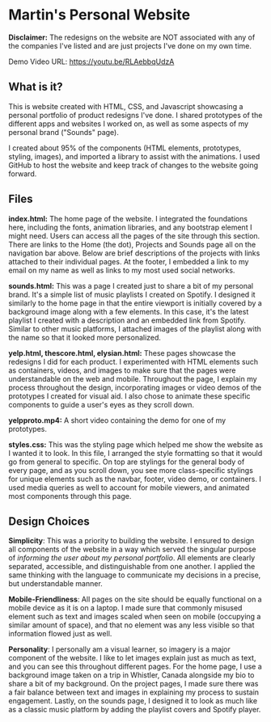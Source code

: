 # Martin's Personal Website
**Disclaimer:** The redesigns on the website are NOT associated with any of the companies I've listed and are just projects I've done on my own time. 

Demo Video URL: https://youtu.be/RLAebbqUdzA

## What is it? 
This is website created with HTML, CSS, and Javascript showcasing a personal portfolio of product redesigns I've done. I shared prototypes of the different apps and websites I worked on, as well as some aspects of my personal brand ("Sounds" page). 

I created about 95% of the components (HTML elements, prototypes, styling, images), and imported a library to assist with the animations. I used GitHub to host the website and keep track of changes to the website going forward. 

## Files

**index.html:** The home page of the website. I integrated the foundations here, including the fonts, animation libraries, and any bootstrap element I might need. Users can access all the pages of the site through this section. There are links to the Home (the dot), Projects and Sounds page all on the navigation bar above. Below are brief descriptions of the projects with links attached to their individual pages. At the footer, I embedded a link to my email on my name as well as links to my most used social networks. 

**sounds.html:** This was a page I created just to share a bit of my personal brand. It's a simple list of music playlists I created on Spotify. I designed it similarly to the home page in that the entire viewport is initially covered by a background image along with a few elements. In this case, it's the latest playlist I created with a description and an embedded link from Spotify. Similar to other music platforms, I attached images of the playlist along with the name so that it looked more personalized.

**yelp.html, thescore.html, elysian.html:** These pages showcase the redesigns I did for each product. I experimented with HTML elements such as containers, videos, and images to make sure that the pages were understandable on the web and mobile. Throughout the page, I explain my process throughout the design, incorporating images or video demos of the prototypes I created for visual aid. I also chose to animate these specific components to guide a user's eyes as they scroll down. 

**yelpproto.mp4:** A short video containing the demo for one of my prototypes. 

**styles.css:** This was the styling page which helped me show the website as I wanted it to look. In this file, I arranged the style formatting so that it would go from general to specific. On top are stylings for the general body of every page, and as you scroll down, you see more class-specific stylings for unique elements such as the navbar, footer, video demo, or containers. I used media queries as well to account for mobile viewers, and animated most components through this page.

## Design Choices

**Simplicity**: This was a priority to building the website. I ensured to design all components of the website in a way which served the singular purpose of _informing the user about my personal portfolio_. All elements are clearly separated, accessible, and distinguishable from one another. I applied the same thinking with the language to communicate my decisions in a precise, but understandable manner. 

**Mobile-Friendliness**: All pages on the site should be equally functional on a mobile device as it is on a laptop. I made sure that commonly misused element such as text and images scaled when seen on mobile (occupying a similar amount of space), and that no element was any less visible so that information flowed just as well.

**Personality**: I personally am a visual learner, so imagery is a major component of the website. I like to let images explain just as much as text, and you can see this throughout different pages. For the home page, I use a background image taken on a trip in Whistler, Canada alongside my bio to share a bit of my background. On the project pages, I made sure there was a fair balance between text and images in explaining my process to sustain engagement. Lastly, on the sounds page, I designed it to look as much like as a classic music platform by adding the playlist covers and Spotify player.
